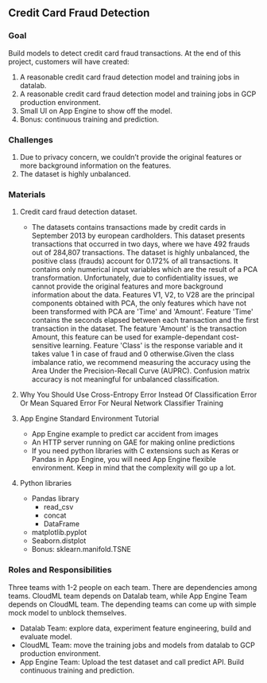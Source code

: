## Credit Card Fraud Detection

### Goal
Build models to detect credit card fraud transactions. At the end of this project, customers will have created:

1. A reasonable credit card fraud detection model and training jobs in datalab.
2. A reasonable credit card fraud detection model and training jobs in GCP production environment.
3. Small UI on App Engine to show off the model.
4. Bonus: continuous training and prediction.

### Challenges
1. Due to privacy concern, we couldn’t provide the original features or more background information on the features.
2. The dataset is highly unbalanced.

### Materials
1. Credit card fraud detection dataset.

    * The datasets contains transactions made by credit cards in September 2013 by european cardholders. This dataset presents transactions that occurred in two days, where we have 492 frauds out of 284,807 transactions. The dataset is highly unbalanced, the positive class (frauds) account for 0.172% of all transactions. It contains only numerical input variables which are the result of a PCA transformation. Unfortunately, due to confidentiality issues, we cannot provide the original features and more background information about the data. Features V1, V2, to V28 are the principal components obtained with PCA, the only features which have not been transformed with PCA are 'Time' and 'Amount'. Feature 'Time' contains the seconds elapsed between each transaction and the first transaction in the dataset. The feature 'Amount' is the transaction Amount, this feature can be used for example-dependant cost-sensitive learning. Feature 'Class' is the response variable and it takes value 1 in case of fraud and 0 otherwise.Given the class imbalance ratio, we recommend measuring the accuracy using the Area Under the Precision-Recall Curve (AUPRC). Confusion matrix accuracy is not meaningful for unbalanced classification.

2. Why You Should Use Cross-Entropy Error Instead Of Classification Error Or Mean Squared Error For Neural Network Classifier Training

3. App Engine Standard Environment Tutorial

    * App Engine example to predict car accident from images
    * An HTTP server running on GAE for making online predictions
    * If you need python libraries with C extensions such as Keras or Pandas in App Engine, you will need App Engine flexible environment. Keep in mind that the complexity will go up a lot.

4. Python libraries
    * Pandas library
        * read_csv
        * concat
        * DataFrame
    * matplotlib.pyplot
    * Seaborn.distplot
    * Bonus: sklearn.manifold.TSNE

### Roles and Responsibilities

Three teams with 1-2 people on each team. There are dependencies among teams. CloudML team depends on Datalab team, while App Engine Team depends on CloudML team. The depending teams can come up with simple mock model to unblock themselves.

* Datalab Team: explore data, experiment feature engineering, build and evaluate model.
* CloudML Team: move the training jobs and models from datalab to GCP production environment.
* App Engine Team: Upload the test dataset and call predict API. Build continuous training and prediction.